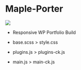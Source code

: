 Maple-Porter
============

<img src="http://mtthwbsh.com/logo.png"/>

+ Responsive WP Portfolio Build

+ base.scss > style.css

+ plugins.js > plugins-ck.js

+ main.js > main-ck.js
